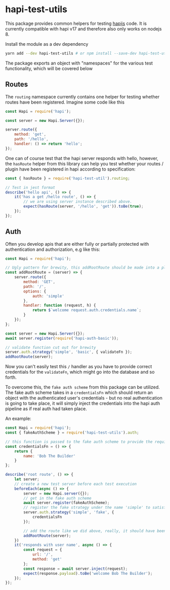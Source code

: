 # hapi-test-utils

This package provides common helpers for testing [hapijs](https://hapijs.com/) code.
It is currently compatible with hapi v17 and therefore also only works on nodejs 8.

Install the module as a dev dependency

```bash
yarn add --dev hapi-test-utils # or npm install --save-dev hapi-test-utils
```

The package exports an object with "namespaces" for the various test functionality, which will be covered below
## Routes

The `routing` namespace currently contains one helper for testing whether routes have been registered. Imagine some code like this

```js
const Hapi = require('hapi');

const server = new Hapi.Server({});

server.route({
    method: 'get',
    path: '/hello',
    handler: () => return 'hello';
});
```

One can of course test that the hapi server responds with hello, however, the `hasRoute` helper from this library can help you test whether your routes / plugin have been registered in hapi according to specification:

```js
const { hasRoute } = require('hapi-test-util').routing;

// Test in jest format
describe('hello api', () => {
    it('has a get /hello route', () => {
        // we are using server instance described above.
        expect(hasRoute(server, '/hello', 'get')).toBe(true);
    });
});
```

## Auth

Often you develop apis that are either fully or partially protected with authentication and authorization, e.g like this:

```js
const Hapi = require('hapi');

// Ugly pattern for brewity, this addRootRoute should be made into a plugin instead!
const addRootRoute = (server) => {
    server.route({
        method: 'GET',
        path: '/',
        options: {
            auth: 'simple'
        },
        handler: function (request, h) {
            return $`welcome request.auth.credentials.name`;
        }
    });
};

const server = new Hapi.Server({});
await server.register(require('hapi-auth-basic'));

// validate function cut out for brewity
server.auth.strategy('simple', 'basic', { validateFn });
addRootRoute(server);
```

Now you can't easily test this `/` handler as you have to provide correct credentials for the `validateFn`, which might go into the database and so forth.

To overcome this, the `fake auth scheme` from this package can be utilized. The fake auth scheme takes in a `credentialsFn` which should return an object with the authenticated user's credentials - but no real authentication is going to take place, it will simply inject the credentials into the hapi auth pipeline as if real auth had taken place.

An example:

```js
const Hapi = require('hapi');
const { fakeAuthScheme } = require('hapi-test-utils').auth;

// this function is passed to the fake auth scheme to provide the required credentials to the hapi route function
const credentialsFn = () => {
    return {
        name: 'Bob The Builder'
    }
};

describe('root route', () => {
    let server;
    // create a new test server before each test execution
    beforeEach(async () => {
        server = new Hapi.server({});
        // get in the fake auth scheme
        await server.register(fakeAuthScheme);
        // register the fake strategy under the name 'simple' to satisfy the root route's requirements
        server.auth.strategy('simple', 'fake', {
            credentialsFn
        });

        // add the route like we did above, really, it should have been a plugin
        addRootRoute(server);
    })
    it('responds with user name', async () => {
        const request = {
            url: '/',
            method: 'get'
        };
        const response = await server.inject(request);
        expect(response.payload).toBe('welcome Bob The Builder');
    });
});
```
